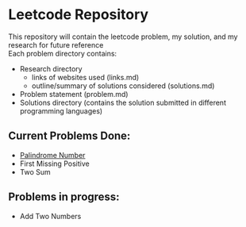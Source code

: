 # Leetcode Repository

This repository will contain the leetcode problem, my solution, and my research for future reference  
Each problem directory contains:
- Research directory
    - links of websites used (links.md)
    - outline/summary of solutions considered (solutions.md)
- Problem statement (problem.md)
- Solutions directory (contains the solution submitted in different programming languages)

## Current Problems Done:
- [Palindrome Number](problems/PalindromeNumber/problem.md)
- First Missing Positive
- Two Sum

## Problems in progress:
- Add Two Numbers